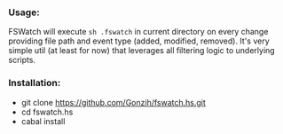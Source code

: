### Usage:

FSWatch will execute `sh .fswatch` in current directory on every change providing file path and event type (added, modified, removed).
It's very simple util (at least for now) that leverages all filtering logic to underlying scripts.

### Installation:

* git clone https://github.com/Gonzih/fswatch.hs.git
* cd fswatch.hs
* cabal install
